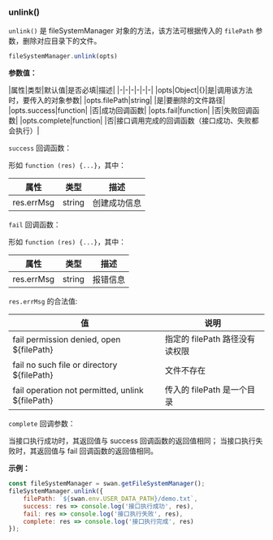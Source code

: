 ### unlink()

`unlink()` 是 fileSystemManager 对象的方法，该方法可根据传入的 `filePath` 参数，删除对应目录下的文件。

```js
fileSystemManager.unlink(opts)
```
**参数值：**

|属性|类型|默认值|是否必填|描述|
|-|-|-|-|-|-|
|opts|Object|{}|是|调用该方法时，要传入的对象参数|
|opts.filePath|string| |是|要删除的文件路径|
|opts.success|function| |否|成功回调函数|
|opts.fail|function| |否|失败回调函数|
|opts.complete|function| |否|接口调用完成的回调函数（接口成功、失败都会执行）|

`success` 回调函数：

形如 `function (res) {...}`，其中：

|属性|类型|描述|
|-|-|-|
|res.errMsg|string|创建成功信息 |

`fail` 回调函数：

形如 `function (res) {...}`，其中：

|属性|类型|描述|
|-|-|-|
|res.errMsg|string|报错信息 |

`res.errMsg` 的合法值:

| 值                                     | 说明                                            |
| -------------------------------------- | -----------------------------------------------|
| fail permission denied, open ${filePath}   | 指定的 filePath 路径没有读权限                        |
| fail no such file or directory ${filePath} | 文件不存在                                      |
| fail operation not permitted, unlink ${filePath}  |  传入的 filePath 是一个目录          |

`complete` 回调参数：

当接口执行成功时，其返回值与 success 回调函数的返回值相同；
当接口执行失败时，其返回值与 fail 回调函数的返回值相同。

**示例：**

```js
const fileSystemManager = swan.getFileSystemManager();
fileSystemManager.unlink({
    filePath: `${swan.env.USER_DATA_PATH}/demo.txt`,
    success: res => console.log('接口执行成功', res),
    fail: res => console.log('接口执行失败', res),
    complete: res => console.log('接口执行完成', res)
});
```